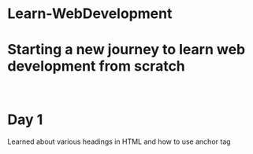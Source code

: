# Learn-WebDevelopment
<h1>Starting a new journey to learn web development from scratch</h1> <br />

<h1> Day 1</h1>
<p> Learned about various headings in HTML and how to use anchor tag </p>
